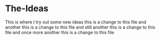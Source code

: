 # The-Ideas
This is where I try out some new ideas
this is a change to this file
and another this is a change to this file
and still another this is a change to this file
and once more another this is a change to this file

